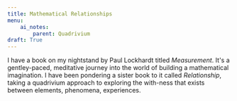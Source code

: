 ```yaml
---
title: Mathematical Relationships
menu: 
    ai_notes:
        parent: Quadrivium
draft: True
---
```

I have a book on my nightstand by Paul Lockhardt titled  *Measurement*. It's a 
gentley-paced, meditative journey into the world of building a mathematical imagination.
I have been pondering a sister book to it called *Relationship*, taking a quadrivium
approach to exploring the with-ness that exists between elements, phenomena, experiences.

